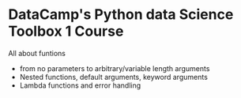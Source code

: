 # DataCamp's Python data Science Toolbox 1 Course

All about funtions
  - from no parameters to arbitrary/variable length arguments
  - Nested functions, default arguments, keyword arguments
  - Lambda functions and error handling

